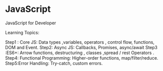 # JavaScript
JavaScript for Developer

Learning Topics:

Step1 : Core JS: Data types ,variables, operators , control flow, functions, DOM and Event.
Step2: Async JS: Callbacks, Promises, async/await
Step3 :ES6+: Arrow functions, destructuring , classes ,spread / rest Operators . 
Step4: Functional Programming: Higher-order functions, map/filter/reduce.
Step5:Error Handling: Try-catch, custom errors.

